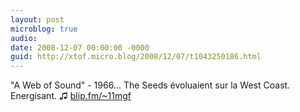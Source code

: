 ```yaml
---
layout: post
microblog: true
audio: 
date: 2008-12-07 00:00:00 -0000
guid: http://xtof.micro.blog/2008/12/07/t1043250186.html
---
```

"A Web of Sound" - 1966... The Seeds évoluaient sur la West Coast. Energisant.  ♫ [blip.fm/~11mgf](http://blip.fm/~11mgf)
